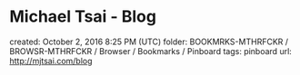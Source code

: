 # Michael Tsai - Blog

created: October 2, 2016 8:25 PM (UTC)
folder: BOOKMRKS-MTHRFCKR / BROWSR-MTHRFCKR / Browser / Bookmarks / Pinboard
tags: pinboard
url: http://mjtsai.com/blog